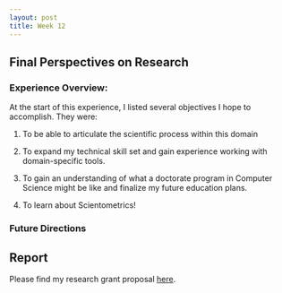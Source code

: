 ```yaml
---
layout: post
title: Week 12
---
```


## Final Perspectives on Research

### Experience Overview:
At the start of this experience, I listed several objectives I hope to accomplish. They were: 

1. To be able to articulate the scientific process within this domain 
	

2. To expand my technical skill set and gain experience working with domain-specific tools.
	

3. To gain an understanding of what a doctorate program in Computer Science might be like and finalize my future education plans.
	 

4. To learn about Scientometrics!
	

### Future Directions



## Report

Please find my research grant proposal [here](../files/ResearchProposal_Final.pdf). 







